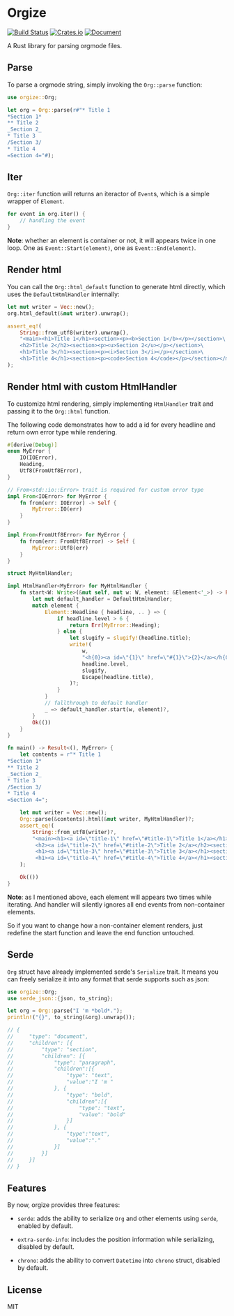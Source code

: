# Orgize

[![Build Status](https://travis-ci.org/PoiScript/orgize.svg?branch=master)](https://travis-ci.org/PoiScript/orgize)
[![Crates.io](https://img.shields.io/crates/v/orgize.svg)](https://crates.io/crates/orgize)
[![Document](https://docs.rs/orgize/badge.svg)](https://docs.rs/orgize)

A Rust library for parsing orgmode files.

## Parse

To parse a orgmode string, simply invoking the `Org::parse` function:

```rust
use orgize::Org;

let org = Org::parse(r#"* Title 1
*Section 1*
** Title 2
_Section 2_
* Title 3
/Section 3/
* Title 4
=Section 4="#);
```

## Iter

`Org::iter` function will returns an iteractor of `Event`s, which is
a simple wrapper of `Element`.

```rust
for event in org.iter() {
    // handling the event
}
```

**Note**: whether an element is container or not, it will appears twice in one loop.
One as `Event::Start(element)`, one as `Event::End(element)`.

## Render html

You can call the `Org::html_default` function to generate html directly, which
uses the `DefaultHtmlHandler` internally:

```rust
let mut writer = Vec::new();
org.html_default(&mut writer).unwrap();

assert_eq!(
    String::from_utf8(writer).unwrap(),
    "<main><h1>Title 1</h1><section><p><b>Section 1</b></p></section>\
    <h2>Title 2</h2><section><p><u>Section 2</u></p></section>\
    <h1>Title 3</h1><section><p><i>Section 3</i></p></section>\
    <h1>Title 4</h1><section><p><code>Section 4</code></p></section></main>"
);
```

## Render html with custom HtmlHandler

To customize html rendering, simply implementing `HtmlHandler` trait and passing
it to the `Org::html` function.

The following code demonstrates how to add a id for every headline and return
own error type while rendering.

```rust
#[derive(Debug)]
enum MyError {
    IO(IOError),
    Heading,
    Utf8(FromUtf8Error),
}

// From<std::io::Error> trait is required for custom error type
impl From<IOError> for MyError {
    fn from(err: IOError) -> Self {
        MyError::IO(err)
    }
}

impl From<FromUtf8Error> for MyError {
    fn from(err: FromUtf8Error) -> Self {
        MyError::Utf8(err)
    }
}

struct MyHtmlHandler;

impl HtmlHandler<MyError> for MyHtmlHandler {
    fn start<W: Write>(&mut self, mut w: W, element: &Element<'_>) -> Result<(), MyError> {
        let mut default_handler = DefaultHtmlHandler;
        match element {
            Element::Headline { headline, .. } => {
                if headline.level > 6 {
                    return Err(MyError::Heading);
                } else {
                    let slugify = slugify!(headline.title);
                    write!(
                        w,
                        "<h{0}><a id=\"{1}\" href=\"#{1}\">{2}</a></h{0}>",
                        headline.level,
                        slugify,
                        Escape(headline.title),
                    )?;
                }
            }
            // fallthrough to default handler
            _ => default_handler.start(w, element)?,
        }
        Ok(())
    }
}

fn main() -> Result<(), MyError> {
    let contents = r"* Title 1
*Section 1*
** Title 2
_Section 2_
* Title 3
/Section 3/
* Title 4
=Section 4=";

    let mut writer = Vec::new();
    Org::parse(&contents).html(&mut writer, MyHtmlHandler)?;
    assert_eq!(
        String::from_utf8(writer)?,
        "<main><h1><a id=\"title-1\" href=\"#title-1\">Title 1</a></h1><section><p><b>Section 1</b></p></section>\
         <h2><a id=\"title-2\" href=\"#title-2\">Title 2</a></h2><section><p><u>Section 2</u></p></section>\
         <h1><a id=\"title-3\" href=\"#title-3\">Title 3</a></h1><section><p><i>Section 3</i></p></section>\
         <h1><a id=\"title-4\" href=\"#title-4\">Title 4</a></h1><section><p><code>Section 4</code></p></section></main>"
    );

    Ok(())
}
```

**Note**: as I mentioned above, each element will appears two times while iterating.
And handler will silently ignores all end events from non-container elements.

So if you want to change how a non-container element renders, just redefine the start
function and leave the end function untouched.

## Serde

`Org` struct have already implemented serde's `Serialize` trait. It means you can
freely serialize it into any format that serde supports such as json:

```rust
use orgize::Org;
use serde_json::{json, to_string};

let org = Org::parse("I 'm *bold*.");
println!("{}", to_string(&org).unwrap());

// {
//     "type": "document",
//     "children": [{
//         "type": "section",
//         "children": [{
//             "type": "paragraph",
//             "children":[{
//                 "type": "text",
//                 "value":"I 'm "
//             }, {
//                 "type": "bold",
//                 "children":[{
//                     "type": "text",
//                     "value": "bold"
//                 }]
//             }, {
//                 "type":"text",
//                 "value":"."
//             }]
//         }]
//     }]
// }
```

## Features

By now, orgize provides three features:

+ `serde`: adds the ability to serialize `Org` and other elements using `serde`, enabled by default.

+ `extra-serde-info`: includes the position information while serializing, disabled by default.

+ `chrono`: adds the ability to convert `Datetime` into `chrono` struct, disabled by default.

## License

MIT
